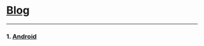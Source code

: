 # [Blog](https://gb-nick.github.io/Blog)
***
### 1. [Android](https://gb-nick.github.io/Blog/Android)
